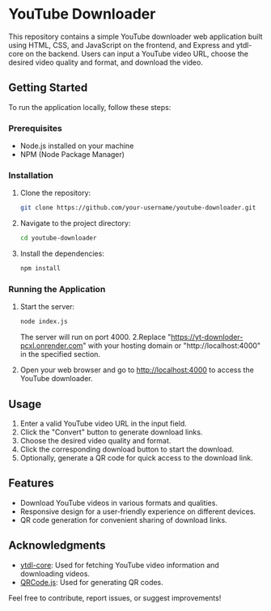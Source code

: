 # YouTube Downloader

This repository contains a simple YouTube downloader web application built using HTML, CSS, and JavaScript on the frontend, and Express and ytdl-core on the backend. Users can input a YouTube video URL, choose the desired video quality and format, and download the video.

## Getting Started

To run the application locally, follow these steps:

### Prerequisites

- Node.js installed on your machine
- NPM (Node Package Manager)

### Installation

1. Clone the repository:

   ```bash
   git clone https://github.com/your-username/youtube-downloader.git
   ```

2. Navigate to the project directory:

   ```bash
   cd youtube-downloader
   ```

3. Install the dependencies:

   ```bash
   npm install
   ```

### Running the Application

1. Start the server:

   ```bash
   node index.js
   ```

   The server will run on port 4000.
2.Replace "https://yt-downloder-pcxl.onrender.com" with your hosting domain or "http://localhost:4000" in the specified section.
3. Open your web browser and go to [http://localhost:4000](http://localhost:4000) to access the YouTube downloader.

## Usage

1. Enter a valid YouTube video URL in the input field.
2. Click the "Convert" button to generate download links.
3. Choose the desired video quality and format.
4. Click the corresponding download button to start the download.
5. Optionally, generate a QR code for quick access to the download link.

## Features

- Download YouTube videos in various formats and qualities.
- Responsive design for a user-friendly experience on different devices.
- QR code generation for convenient sharing of download links.

## Acknowledgments

- [ytdl-core](https://github.com/fent/node-ytdl-core): Used for fetching YouTube video information and downloading videos.
- [QRCode.js](https://davidshimjs.github.io/qrcodejs/): Used for generating QR codes.

Feel free to contribute, report issues, or suggest improvements!
